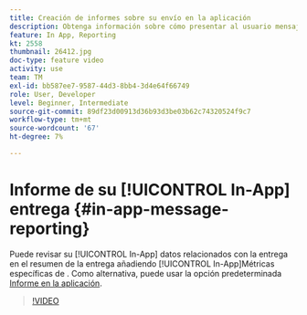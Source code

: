 ```yaml
---
title: Creación de informes sobre su envío en la aplicación
description: Obtenga información sobre cómo presentar al usuario mensajes en la aplicación contextualmente relevantes en respuesta al comportamiento de un cliente en tiempo real dentro de la aplicación móvil.
feature: In App, Reporting
kt: 2558
thumbnail: 26412.jpg
doc-type: feature video
activity: use
team: TM
exl-id: bb587ee7-9587-44d3-8bb4-3d4e64f66749
role: User, Developer
level: Beginner, Intermediate
source-git-commit: 89df23d00913d36b93d3be03b62c74320524f9c7
workflow-type: tm+mt
source-wordcount: '67'
ht-degree: 7%

---
```


# Informe de su [!UICONTROL In-App] entrega {#in-app-message-reporting}

Puede revisar su [!UICONTROL In-App] datos relacionados con la entrega en el resumen de la entrega añadiendo [!UICONTROL In-App]Métricas específicas de . Como alternativa, puede usar la opción predeterminada [Informe en la aplicación](https://experienceleague.adobe.com/docs/campaign-standard/using/reporting/list-of-reports/in-app-report.html?lang=en).

>[!VIDEO](https://video.tv.adobe.com/v/26412?quality=12&learn=on)
